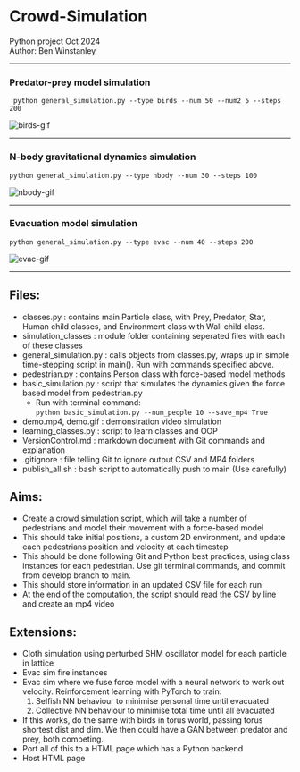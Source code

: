 # Crowd-Simulation
Python project Oct 2024 \
Author: Ben Winstanley

----

### Predator-prey model simulation
``` python general_simulation.py --type birds --num 50 --num2 5 --steps 200```

![birds-gif](https://github.com/benw000/Crowd-Simulation/blob/main/demo_videos/birds_demo.gif)

--- 

### N-body gravitational dynamics simulation
``` python general_simulation.py --type nbody --num 30 --steps 100 ```

![nbody-gif](https://github.com/benw000/Crowd-Simulation/blob/main/demo_videos/nbody_demo.gif)

---

### Evacuation model simulation
``` python general_simulation.py --type evac --num 40 --steps 200 ```

![evac-gif](https://github.com/benw000/Crowd-Simulation/blob/main/demo_videos/evac_demo.gif)

---




Files:
---

- classes.py : contains main Particle class, with Prey, Predator, Star, Human child classes, and Environment class with Wall child class.
- simulation_classes : module folder containing seperated files with each of these classes
- general_simulation.py : calls objects from classes.py, wraps up in simple time-stepping script in main(). Run with commands specified above.
- pedestrian.py : contains Person class with force-based model methods
- basic_simulation.py : script that simulates the dynamics given the force based model from pedestrian.py
    - Run with terminal command: \
    ```python basic_simulation.py --num_people 10 --save_mp4 True```
- demo.mp4, demo.gif : demonstration video simulation
- learning_classes.py : script to learn classes and OOP
- VersionControl.md : markdown document with Git commands and explanation
- .gitignore : file telling Git to ignore output CSV and MP4 folders
- publish_all.sh : bash script to automatically push to main (Use carefully)

Aims:
----
- Create a crowd simulation script, which will take a number of pedestrians and model their movement with a force-based model
- This should take initial positions, a custom 2D environment, and update each pedestrians position and velocity at each timestep
- This should be done following Git and Python best practices, using class instances for each pedestrian. Use git terminal commands, and commit from develop branch to main.
- This should store information in an updated CSV file for each run
- At the end of the computation, the script should read the CSV by line and create an mp4 video

Extensions:
-----
- Cloth simulation using perturbed SHM oscillator model for each particle in lattice
- Evac sim fire instances
- Evac sim where we fuse force model with a neural network to work out velocity. Reinforcement learning with PyTorch to train:
    1. Selfish NN behaviour to minimise personal time until evacuated
    2. Collective NN behaviour to minimise total time until all evacuated
- If this works, do the same with birds in torus world, passing torus shortest dist and dirn. We then could have a GAN between predator and prey, both competing.
- Port all of this to a HTML page which has a Python backend
- Host HTML page 
